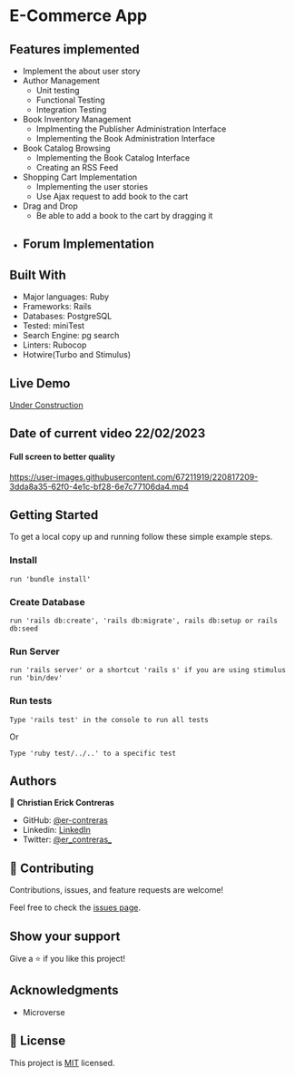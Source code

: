# E-Commerce App

## Features implemented

- Implement the about user story
- Author Management
  - Unit testing
  - Functional Testing
  - Integration Testing
- Book Inventory Management
  - Implmenting the Publisher Administration Interface
  - Implementing the Book Administration Interface
- Book Catalog Browsing
  - Implementing the Book Catalog Interface
  - Creating an RSS Feed
- Shopping Cart Implementation
  - Implementing the user stories
  - Use Ajax request to add book to the cart
- Drag and Drop
  - Be able to add a book to the cart by dragging it
- Forum Implementation
  - 

## Built With

- Major languages: Ruby
- Frameworks: Rails
- Databases: PostgreSQL
- Tested: miniTest
- Search Engine: pg search
- Linters: Rubocop
- Hotwire(Turbo and Stimulus)

## Live Demo

[Under Construction](https://livedemo.com)

## Date of current video 22/02/2023

#### Full screen to better quality

https://user-images.githubusercontent.com/67211919/220817209-3dda8a35-62f0-4e1c-bf28-6e7c77106da4.mp4

## Getting Started

To get a local copy up and running follow these simple example steps.

### Install
```
run 'bundle install'
```
### Create Database
```
run 'rails db:create', 'rails db:migrate', rails db:setup or rails db:seed
```
### Run Server
```
run 'rails server' or a shortcut 'rails s' if you are using stimulus run 'bin/dev'
```
### Run tests
```
Type 'rails test' in the console to run all tests
```
Or
```
Type 'ruby test/../..' to a specific test
```

## Authors

👤 **Christian Erick Contreras**

- GitHub: [@er-contreras](https://github.com/er-contreras)
- Linkedin: [LinkedIn](https://www.linkedin.com/in/er-contreras/)
- Twitter: [@er_contreras_](https://twitter.com/er_contreras_)


## 🤝 Contributing

Contributions, issues, and feature requests are welcome!

Feel free to check the [issues page](../../issues/).

## Show your support

Give a ⭐️ if you like this project!

## Acknowledgments

- Microverse

## 📝 License

This project is [MIT](./MIT.md) licensed.
